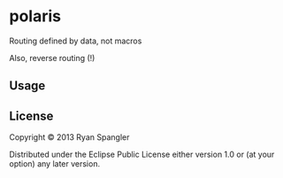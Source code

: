 # polaris

Routing defined by data, not macros

Also, reverse routing (!)

## Usage



## License

Copyright © 2013 Ryan Spangler

Distributed under the Eclipse Public License either version 1.0 or (at
your option) any later version.
